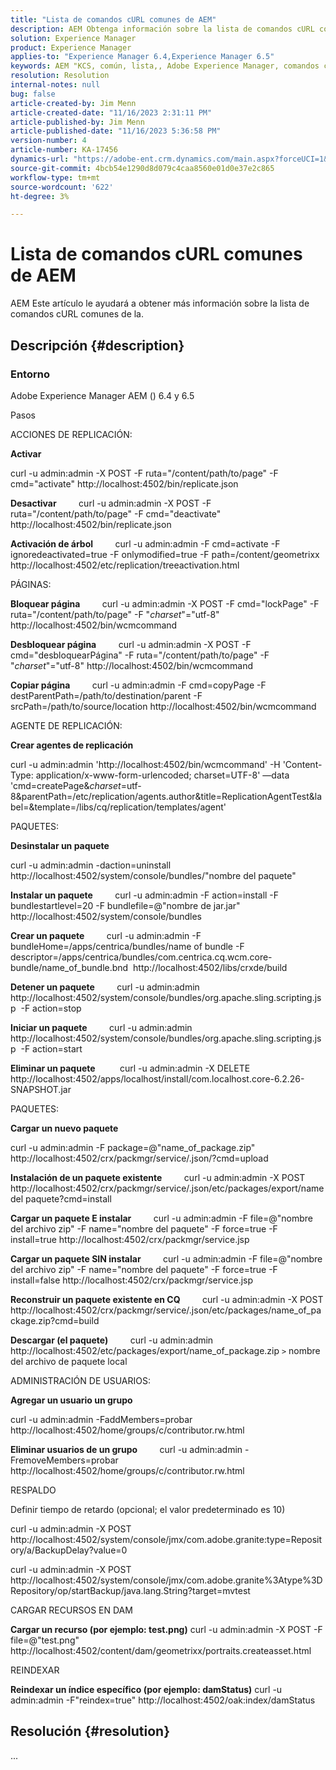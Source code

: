 ```yaml
---
title: "Lista de comandos cURL comunes de AEM"
description: AEM Obtenga información sobre la lista de comandos cURL comunes de la.
solution: Experience Manager
product: Experience Manager
applies-to: "Experience Manager 6.4,Experience Manager 6.5"
keywords: AEM "KCS, común, lista,, Adobe Experience Manager, comandos cURL, preguntas frecuentes, 6.4, 6.5"
resolution: Resolution
internal-notes: null
bug: false
article-created-by: Jim Menn
article-created-date: "11/16/2023 2:31:11 PM"
article-published-by: Jim Menn
article-published-date: "11/16/2023 5:36:58 PM"
version-number: 4
article-number: KA-17456
dynamics-url: "https://adobe-ent.crm.dynamics.com/main.aspx?forceUCI=1&pagetype=entityrecord&etn=knowledgearticle&id=588ebac7-8c84-ee11-8179-6045bd006268"
source-git-commit: 4bcb54e1290d8d079c4caa8560e01d0e37e2c865
workflow-type: tm+mt
source-wordcount: '622'
ht-degree: 3%

---
```


# Lista de comandos cURL comunes de AEM


AEM Este artículo le ayudará a obtener más información sobre la lista de comandos cURL comunes de la.

## Descripción {#description}


### <b>Entorno</b>

Adobe Experience Manager AEM () 6.4 y 6.5

Pasos

ACCIONES DE REPLICACIÓN:

<b>Activar</b>

curl -u admin:admin -X POST -F ruta=&quot;/content/path/to/page&quot; -F cmd=&quot;activate&quot; http://localhost:4502/bin/replicate.json

<b>Desactivar</b>
        curl -u admin:admin -X POST -F ruta=&quot;/content/path/to/page&quot; -F cmd=&quot;deactivate&quot; http://localhost:4502/bin/replicate.json

<b>Activación de árbol</b>
        curl -u admin:admin -F cmd=activate -F ignoredeactivated=true -F onlymodified=true -F path=/content/geometrixx http://localhost:4502/etc/replication/treeactivation.html

PÁGINAS:

<b>Bloquear página</b>
        curl -u admin:admin -X POST -F cmd=&quot;lockPage&quot; -F ruta=&quot;/content/path/to/page&quot; -F &quot;_charset_&quot;=&quot;utf-8&quot; http://localhost:4502/bin/wcmcommand

<b>Desbloquear página</b>
        curl -u admin:admin -X POST -F cmd=&quot;desbloquearPágina&quot; -F ruta=&quot;/content/path/to/page&quot; -F &quot;_charset_&quot;=&quot;utf-8&quot; http://localhost:4502/bin/wcmcommand

<b>Copiar página</b>
        curl -u admin:admin -F cmd=copyPage -F destParentPath=/path/to/destination/parent -F srcPath=/path/to/source/location http://localhost:4502/bin/wcmcommand

AGENTE DE REPLICACIÓN:

<b>Crear agentes de replicación</b>

curl -u admin:admin &#39;http://localhost:4502/bin/wcmcommand&#39; -H &#39;Content-Type: application/x-www-form-urlencoded; charset=UTF-8&#39; —data &#39;cmd=createPage&amp;_charset_=utf-8&amp;parentPath=/etc/replication/agents.author&amp;title=ReplicationAgentTest&amp;label=&amp;template=/libs/cq/replication/templates/agent&#39;

PAQUETES:

<b>Desinstalar un paquete</b>

curl -u admin:admin -daction=uninstall http://localhost:4502/system/console/bundles/&quot;nombre del paquete&quot;

<b>Instalar un paquete</b>
        curl -u admin:admin -F action=install -F bundlestartlevel=20 -F bundlefile=@&quot;nombre de jar.jar&quot; http://localhost:4502/system/console/bundles

<b>Crear un paquete</b>
        curl -u admin:admin -F bundleHome=/apps/centrica/bundles/name of bundle -F descriptor=/apps/centrica/bundles/com.centrica.cq.wcm.core-bundle/name_of_bundle.bnd  http://localhost:4502/libs/crxde/build

<b>Detener un paquete</b>
        curl -u admin:admin http://localhost:4502/system/console/bundles/org.apache.sling.scripting.jsp  -F action=stop

<b>Iniciar un paquete</b>
        curl -u admin:admin http://localhost:4502/system/console/bundles/org.apache.sling.scripting.jsp  -F action=start

<b>Eliminar un paquete</b>
         curl -u admin:admin -X DELETE http://localhost:4502/apps/localhost/install/com.localhost.core-6.2.26-SNAPSHOT.jar

PAQUETES:

<b>Cargar un nuevo paquete</b>

curl -u admin:admin -F package=@&quot;name_of_package.zip&quot; http://localhost:4502/crx/packmgr/service/.json/?cmd=upload

<b>Instalación de un paquete existente</b>
        curl -u admin:admin -X POST http://localhost:4502/crx/packmgr/service/.json/etc/packages/export/name del paquete?cmd=install

<b>Cargar un paquete E instalar</b>
        curl -u admin:admin -F file=@&quot;nombre del archivo zip&quot; -F name=&quot;nombre del paquete&quot; -F force=true -F install=true http://localhost:4502/crx/packmgr/service.jsp

<b>Cargar un paquete SIN instalar</b>
        curl -u admin:admin -F file=@&quot;nombre del archivo zip&quot; -F name=&quot;nombre del paquete&quot; -F force=true -F install=false http://localhost:4502/crx/packmgr/service.jsp

<b>Reconstruir un paquete existente en CQ</b>
        curl -u admin:admin -X POST http://localhost:4502/crx/packmgr/service/.json/etc/packages/name_of_package.zip?cmd=build

<b>Descargar (el paquete)</b>
        curl -u admin:admin http://localhost:4502/etc/packages/export/name_of_package.zip `>`  nombre del archivo de paquete local

ADMINISTRACIÓN DE USUARIOS:

<b>Agregar un usuario un grupo</b>

curl -u admin:admin -FaddMembers=probar http://localhost:4502/home/groups/c/contributor.rw.html

<b>Eliminar usuarios de un grupo</b>
        curl -u admin:admin -FremoveMembers=probar http://localhost:4502/home/groups/c/contributor.rw.html

RESPALDO

Definir tiempo de retardo (opcional; el valor predeterminado es 10)

curl -u admin:admin -X POST http://localhost:4502/system/console/jmx/com.adobe.granite:type=Repository/a/BackupDelay?value=0

curl -u admin:admin -X POST http://localhost:4502/system/console/jmx/com.adobe.granite%3Atype%3DRepository/op/startBackup/java.lang.String?target=mvtest

CARGAR RECURSOS EN DAM

<b>Cargar un recurso (por ejemplo: test.png)</b>
curl -u admin:admin -X POST -F file=@&quot;test.png&quot; http://localhost:4502/content/dam/geometrixx/portraits.createasset.html

REINDEXAR

<b>Reindexar un índice específico (por ejemplo: damStatus)</b>
curl -u admin:admin -F&quot;reindex=true&quot; http://localhost:4502/oak:index/damStatus


## Resolución {#resolution}


...
